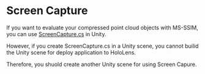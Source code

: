 # Screen Capture

If you want to evaluate your compressed point cloud objects with MS-SSIM, you can use [ScreenCapture.cs](https://github.com/yumekaC/dash-streaming/blob/main/source_code/Client/ScreenCapture.cs) in Unity.

However, if you create ScreenCapture.cs in a Unity scene, you cannot builid the Unity scene for deploy application to HoloLens.

Therefore, you shuold create another Unity scene for using Screen Capure.
